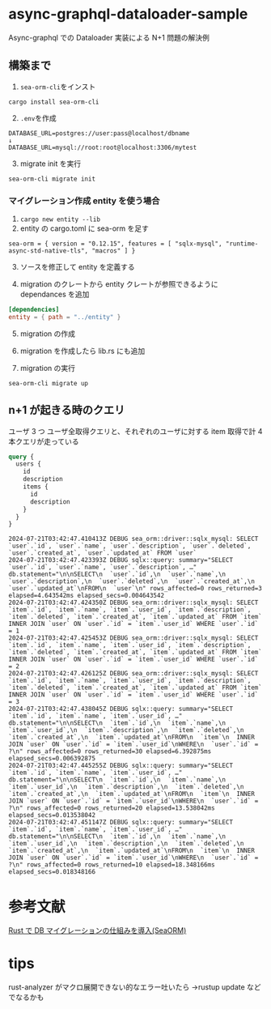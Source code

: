 # async-graphql-dataloader-sample

Async-graphql での Dataloader 実装による N+1 問題の解決例

## 構築まで

1. `sea-orm-cli`をインスト

```
cargo install sea-orm-cli
```

2. `.env`を作成

```env
DATABASE_URL=postgres://user:pass@localhost/dbname
↓
DATABASE_URL=mysql://root:root@localhost:3306/mytest
```

3. migrate init を実行

```
sea-orm-cli migrate init
```

### マイグレーション作成 entity を使う場合

1. `cargo new entity --lib`
2. entity の cargo.toml に sea-orm を足す

```
sea-orm = { version = "0.12.15", features = [ "sqlx-mysql", "runtime-async-std-native-tls", "macros" ] }
```

3. ソースを修正して entity を定義する

4. migration のクレートから entity クレートが参照できるように dependances を追加

```toml
[dependencies]
entity = { path = "../entity" }
```

5. migration の作成

6. migration を作成したら lib.rs にも追加

7. migration の実行

```
sea-orm-cli migrate up
```

## n+1 が起きる時のクエリ

ユーザ 3 つ
ユーザ全取得クエリと、それぞれのユーザに対する item 取得で計 4 本クエリが走っている

```graphql
query {
  users {
    id
    description
    items {
      id
      description
    }
  }
}
```

```log
2024-07-21T03:42:47.410413Z DEBUG sea_orm::driver::sqlx_mysql: SELECT `user`.`id`, `user`.`name`, `user`.`description`, `user`.`deleted`, `user`.`created_at`, `user`.`updated_at` FROM `user`
2024-07-21T03:42:47.423393Z DEBUG sqlx::query: summary="SELECT `user`.`id`, `user`.`name`, `user`.`description`, …" db.statement="\n\nSELECT\n  `user`.`id`,\n  `user`.`name`,\n  `user`.`description`,\n  `user`.`deleted`,\n  `user`.`created_at`,\n  `user`.`updated_at`\nFROM\n  `user`\n" rows_affected=0 rows_returned=3 elapsed=4.643542ms elapsed_secs=0.004643542
2024-07-21T03:42:47.424350Z DEBUG sea_orm::driver::sqlx_mysql: SELECT `item`.`id`, `item`.`name`, `item`.`user_id`, `item`.`description`, `item`.`deleted`, `item`.`created_at`, `item`.`updated_at` FROM `item` INNER JOIN `user` ON `user`.`id` = `item`.`user_id` WHERE `user`.`id` = 1
2024-07-21T03:42:47.425453Z DEBUG sea_orm::driver::sqlx_mysql: SELECT `item`.`id`, `item`.`name`, `item`.`user_id`, `item`.`description`, `item`.`deleted`, `item`.`created_at`, `item`.`updated_at` FROM `item` INNER JOIN `user` ON `user`.`id` = `item`.`user_id` WHERE `user`.`id` = 2
2024-07-21T03:42:47.426125Z DEBUG sea_orm::driver::sqlx_mysql: SELECT `item`.`id`, `item`.`name`, `item`.`user_id`, `item`.`description`, `item`.`deleted`, `item`.`created_at`, `item`.`updated_at` FROM `item` INNER JOIN `user` ON `user`.`id` = `item`.`user_id` WHERE `user`.`id` = 3
2024-07-21T03:42:47.438045Z DEBUG sqlx::query: summary="SELECT `item`.`id`, `item`.`name`, `item`.`user_id`, …" db.statement="\n\nSELECT\n  `item`.`id`,\n  `item`.`name`,\n  `item`.`user_id`,\n  `item`.`description`,\n  `item`.`deleted`,\n  `item`.`created_at`,\n  `item`.`updated_at`\nFROM\n  `item`\n  INNER JOIN `user` ON `user`.`id` = `item`.`user_id`\nWHERE\n  `user`.`id` = ?\n" rows_affected=0 rows_returned=30 elapsed=6.392875ms elapsed_secs=0.006392875
2024-07-21T03:42:47.445255Z DEBUG sqlx::query: summary="SELECT `item`.`id`, `item`.`name`, `item`.`user_id`, …" db.statement="\n\nSELECT\n  `item`.`id`,\n  `item`.`name`,\n  `item`.`user_id`,\n  `item`.`description`,\n  `item`.`deleted`,\n  `item`.`created_at`,\n  `item`.`updated_at`\nFROM\n  `item`\n  INNER JOIN `user` ON `user`.`id` = `item`.`user_id`\nWHERE\n  `user`.`id` = ?\n" rows_affected=0 rows_returned=20 elapsed=13.538042ms elapsed_secs=0.013538042
2024-07-21T03:42:47.451147Z DEBUG sqlx::query: summary="SELECT `item`.`id`, `item`.`name`, `item`.`user_id`, …" db.statement="\n\nSELECT\n  `item`.`id`,\n  `item`.`name`,\n  `item`.`user_id`,\n  `item`.`description`,\n  `item`.`deleted`,\n  `item`.`created_at`,\n  `item`.`updated_at`\nFROM\n  `item`\n  INNER JOIN `user` ON `user`.`id` = `item`.`user_id`\nWHERE\n  `user`.`id` = ?\n" rows_affected=0 rows_returned=10 elapsed=18.348166ms elapsed_secs=0.018348166
```

# 参考文献

[Rust で DB マイグレーションの仕組みを導入(SeaORM)](https://qiita.com/kawajit/items/7ebb7ab4e221b27ee847#%E7%92%B0%E5%A2%83)

# tips

rust-analyzer がマクロ展開できない的なエラー吐いたら
->rustup update などでなるかも
